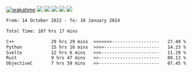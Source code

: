 [![wakatime](https://wakatime.com/badge/user/368879df-dc38-4b1a-86c4-8a2054a0e074.svg)](https://wakatime.com/@368879df-dc38-4b1a-86c4-8a2054a0e074)
<img src="https://img.shields.io/badge/Windows-0078D6?style=flat&logo=Windows&logoColor=white">
<img src="https://img.shields.io/badge/IntelliJ_IDEA-000000.svg?style=flat&logo=IntelliJ-IDEA&logoColor=white">
<img src="https://img.shields.io/badge/CLion-000000.svg?style=flat&logo=CLion&logoColor=white">
<img src="https://img.shields.io/badge/Visual_Studio_Code-007ACC?style=flat&logo=Visual-Studio-Code&logoColor=white">
<img src="https://img.shields.io/badge/Discord-5865F2?label=kano42&style=flat&logo=discord&logoColor=white">
<br>


<!--START_SECTION:waka-->

```txt
From: 14 October 2022 - To: 18 January 2024

Total Time: 107 hrs 17 mins

C++              29 hrs 29 mins  >>>>>>>------------------   27.49 %
Python           15 hrs 16 mins  >>>>---------------------   14.23 %
Svelte           12 hrs 6 mins   >>>----------------------   11.29 %
Rust             9 hrs 47 mins   >>-----------------------   09.13 %
ObjectiveC       7 hrs 59 mins   >>-----------------------   07.45 %
```

<!--END_SECTION:waka-->
